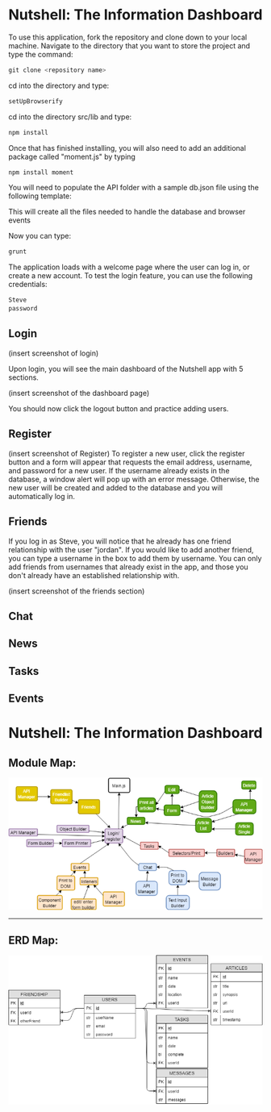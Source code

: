 # Nutshell: The Information Dashboard
<!-- syntax for loading images -->
<!-- ![Alt text](images/searchfield.jpg?raw=true "dashboard") -->

To use this application, fork the repository and clone down to your local machine.  Navigate to the directory that you want to store the project and type the command:

```js
git clone <repository name>
```
cd into the directory and type:
```js
setUpBrowserify
```
cd into the directory src/lib and type:
```js
npm install
```
Once that has finished installing, you will also need to add an additional package called "moment.js" by typing
```js
npm install moment
```

You will need to populate the API folder with a sample db.json file using the following template:
<!-- [here](./api/boilerplatedb.txt) -->

This will create all the files needed to handle the database and browser events

Now you can type:
```js
grunt
```
The application loads with a welcome page where the user can log in, or create a new account.  To test the login feature, you can use the following credentials:
```js
Steve
password
```


## Login
(insert screenshot of login)

Upon login, you will see the main dashboard of the Nutshell app with 5 sections.

(insert screenshot of the dashboard page)

You should now click the logout button and practice adding users.

## Register
(insert screenshot of Register)
To register a new user, click the register button and a form will appear that requests the email address, username, and password for a new user.  If the username already exists in the database, a window alert will pop up with an error message.  Otherwise, the new user will be created and added to the database and you will automatically log in.

## Friends
If you log in as Steve, you will notice that he already has one friend relationship with the user "jordan".  If you would like to add another friend, you can type a username in the box to add them by username.  You can only add friends from usernames that already exist in the app, and those you don't already have an established relationship with.

(insert screenshot of the friends section)
<!-- syntax for loading images -->
<!-- ![Alt text](images/searchfield.jpg?raw=true "dashboard") -->

## Chat

## News

## Tasks


## Events

# Nutshell: The Information Dashboard



## Module Map:

![Error: Image not found!](README_Images/Modules.png)

---

## ERD Map:

![Error: Image not found!](README_Images/ERD.png)